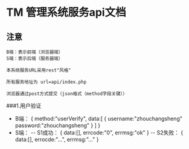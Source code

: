 # TM 管理系统服务api文档

## 注意
	B端：表示前端（浏览器端）
	S端：表示后端（服务器端）
	
	本系统服务URL采用rest"风格"
	
	所有服务地址为 url=api/index.php
	
	浏览器通过post方式提交（json格式（method字段关键））
	
###1.用户验证
- B端：
	{
		method:"userVerify",
		data:[
			{
				username:"zhouchangsheng"
				password:"zhouchangsheng"
			}
		]
	}
- S端：
  -- S1成功：
	  {
		data:[],
		errcode:"0",
		errmsg:"ok"
	  }
  -- S2失败：
	 {
		data:[],
		errocde:"...",
		errmsg:"..."
	 }
